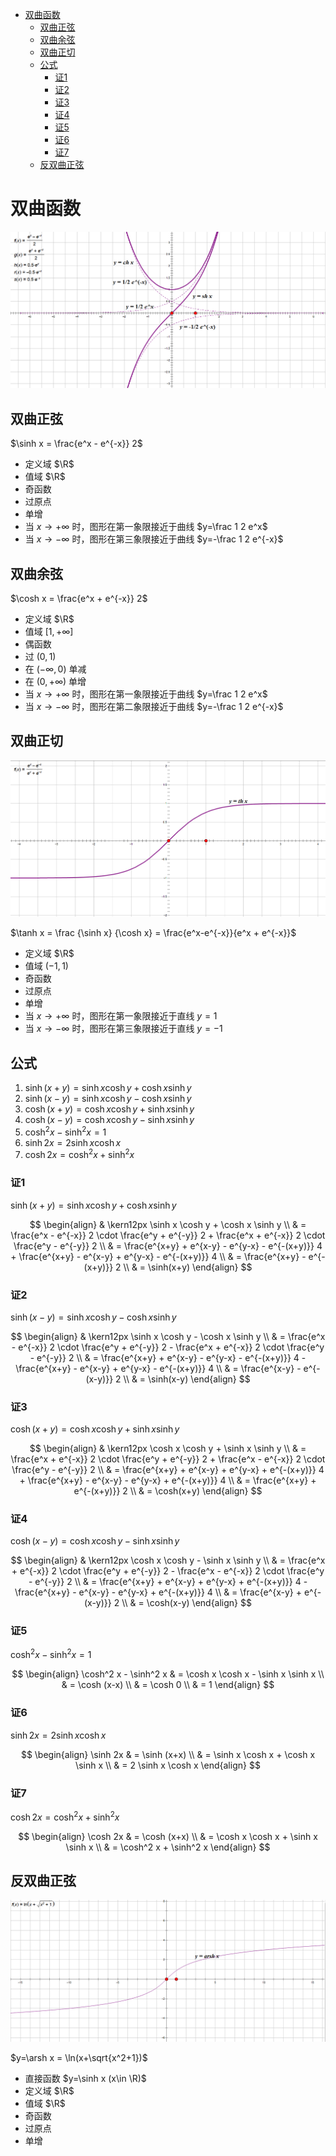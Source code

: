 - [双曲函数](#双曲函数)
  - [双曲正弦](#双曲正弦)
  - [双曲余弦](#双曲余弦)
  - [双曲正切](#双曲正切)
  - [公式](#公式)
    - [证1](#证1)
    - [证2](#证2)
    - [证3](#证3)
    - [证4](#证4)
    - [证5](#证5)
    - [证6](#证6)
    - [证7](#证7)
  - [反双曲正弦](#反双曲正弦)

# 双曲函数

![img](../img/1.1.xx-sh-ch.png)

## 双曲正弦

$\sinh x = \frac{e^x - e^{-x}} 2$

- 定义域 $\R$
- 值域 $\R$
- 奇函数
- 过原点
- 单增
- 当 $x \rightarrow +\infty$ 时，图形在第一象限接近于曲线 $y=\frac 1 2 e^x$
- 当 $x \rightarrow -\infty$ 时，图形在第三象限接近于曲线 $y=-\frac 1 2 e^{-x}$

## 双曲余弦

$\cosh x = \frac{e^x + e^{-x}} 2$

- 定义域 $\R$
- 值域 $[1,+\infty]$
- 偶函数
- 过 $(0,1)$
- 在 $(-\infty, 0)$ 单减
- 在 $(0, +\infty)$ 单增
- 当 $x \rightarrow +\infty$ 时，图形在第一象限接近于曲线 $y=\frac 1 2 e^x$
- 当 $x \rightarrow -\infty$ 时，图形在第二象限接近于曲线 $y=-\frac 1 2 e^{-x}$

## 双曲正切

![img](../img/1.1.xx-th.png)

$\tanh x = \frac {\sinh x} {\cosh x} = \frac{e^x-e^{-x}}{e^x + e^{-x}}$

- 定义域 $\R$
- 值域 $(-1, 1)$
- 奇函数
- 过原点
- 单增
- 当 $x \rightarrow +\infty$ 时，图形在第一象限接近于直线 $y=1$
- 当 $x \rightarrow -\infty$ 时，图形在第三象限接近于直线 $y=-1$

## 公式

1. $\sinh(x+y) = \sinh x \cosh y + \cosh x \sinh y$
2. $\sinh(x-y) = \sinh x \cosh y - \cosh x \sinh y$
3. $\cosh(x+y) = \cosh x \cosh y + \sinh x \sinh y$
4. $\cosh(x-y) = \cosh x \cosh y - \sinh x \sinh y$
5. $\cosh^2 x - \sinh^2 x = 1$
6. $\sinh 2x = 2 \sinh x \cosh x$
7. $\cosh 2x = \cosh^2 x + \sinh^2 x$

### 证1 

$\sinh(x+y) = \sinh x \cosh y + \cosh x \sinh y$

$$
\begin{align}
& \kern12px \sinh x \cosh y + \cosh x \sinh y \\
& = \frac{e^x - e^{-x}} 2 \cdot \frac{e^y + e^{-y}} 2 + \frac{e^x + e^{-x}} 2 \cdot \frac{e^y - e^{-y}} 2 \\
& = \frac{e^{x+y} + e^{x-y} - e^{y-x} - e^{-(x+y)}} 4 + \frac{e^{x+y} - e^{x-y} + e^{y-x} - e^{-(x+y)}} 4 \\
& = \frac{e^{x+y} - e^{-(x+y)}} 2 \\
& = \sinh(x+y)
\end{align}
$$

### 证2 

$\sinh(x-y) = \sinh x \cosh y - \cosh x \sinh y$

$$
\begin{align}
& \kern12px \sinh x \cosh y - \cosh x \sinh y \\
& = \frac{e^x - e^{-x}} 2 \cdot \frac{e^y + e^{-y}} 2 - \frac{e^x + e^{-x}} 2 \cdot \frac{e^y - e^{-y}} 2 \\
& = \frac{e^{x+y} + e^{x-y} - e^{y-x} - e^{-(x+y)}} 4 - \frac{e^{x+y} - e^{x-y} + e^{y-x} - e^{-(x+y)}} 4 \\
& = \frac{e^{x-y} - e^{-(x-y)}} 2 \\
& = \sinh(x-y)
\end{align}
$$

### 证3

$\cosh(x+y) = \cosh x \cosh y + \sinh x \sinh y$

$$
\begin{align}
& \kern12px \cosh x \cosh y + \sinh x \sinh y \\
& = \frac{e^x + e^{-x}} 2 \cdot \frac{e^y + e^{-y}} 2 + \frac{e^x - e^{-x}} 2 \cdot \frac{e^y - e^{-y}} 2 \\
& = \frac{e^{x+y} + e^{x-y} + e^{y-x} + e^{-(x+y)}} 4 + \frac{e^{x+y} - e^{x-y} - e^{y-x} + e^{-(x+y)}} 4 \\
& = \frac{e^{x+y} + e^{-(x+y)}} 2 \\
& = \cosh(x+y)
\end{align}
$$

### 证4

$\cosh(x-y) = \cosh x \cosh y - \sinh x \sinh y$

$$
\begin{align}
& \kern12px \cosh x \cosh y - \sinh x \sinh y \\
& = \frac{e^x + e^{-x}} 2 \cdot \frac{e^y + e^{-y}} 2 - \frac{e^x - e^{-x}} 2 \cdot \frac{e^y - e^{-y}} 2 \\
& = \frac{e^{x+y} + e^{x-y} + e^{y-x} + e^{-(x+y)}} 4 - \frac{e^{x+y} - e^{x-y} - e^{y-x} + e^{-(x+y)}} 4 \\
& = \frac{e^{x-y} + e^{-(x-y)}} 2 \\
& = \cosh(x-y)
\end{align}
$$

### 证5

$\cosh^2 x - \sinh^2 x = 1$

$$
\begin{align}
\cosh^2 x - \sinh^2 x & = \cosh x \cosh x - \sinh x \sinh x \\
& = \cosh (x-x) \\
& = \cosh 0 \\
& = 1
\end{align}
$$

### 证6

$\sinh 2x = 2 \sinh x \cosh x$

$$
\begin{align}
\sinh 2x & = \sinh (x+x) \\
& = \sinh x \cosh x + \cosh x \sinh x \\
& = 2 \sinh x \cosh x
\end{align}
$$

### 证7

$\cosh 2x = \cosh^2 x + \sinh^2 x$

$$
\begin{align}
\cosh 2x & = \cosh (x+x) \\
& = \cosh x \cosh x + \sinh x \sinh x \\
& = \cosh^2 x + \sinh^2 x
\end{align}
$$

## 反双曲正弦

![img](../img/1.1.xx-arsh.png)

$y=\arsh x = \ln(x+\sqrt{x^2+1})$

- 直接函数 $y=\sinh x (x\in \R)$
- 定义域 $\R$
- 值域 $\R$
- 奇函数
- 过原点
- 单增

###